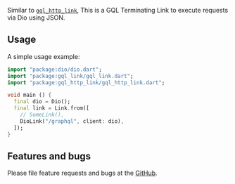 Similar to [`gql_http_link`](https://pub.dev/packages/gql_http_link), This is a GQL Terminating Link to execute requests via Dio using JSON.

## Usage

A simple usage example:

```dart
import "package:dio/dio.dart";
import "package:gql_link/gql_link.dart";
import "package:gql_http_link/gql_http_link.dart";

void main () {
  final dio = Dio();
  final link = Link.from([
    // SomeLink(),
    DioLink("/graphql", client: dio),
  ]);
}

```

## Features and bugs

Please file feature requests and bugs at the [GitHub][tracker].

[tracker]: https://github.com/TarekkMA/gql_dio_link/issues
